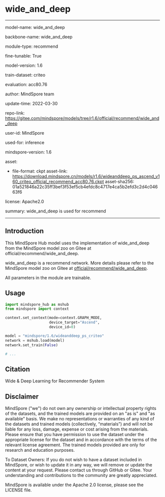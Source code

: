 # wide_and_deep

---

model-name: wide_and_deep

backbone-name: wide_and_deep

module-type: recommend

fine-tunable: True

model-version: 1.6

train-dataset: criteo

evaluation: acc80.76

author: MindSpore team

update-time: 2022-03-30

repo-link: <https://gitee.com/mindspore/models/tree/r1.6/official/recommend/wide_and_deep>

user-id: MindSpore

used-for: inference

mindspore-version: 1.6

asset:

-
    file-format: ckpt
    asset-link: <https://download.mindspore.cn/models/r1.6/wideanddeep_ps_ascend_v160_criteo_official_recommend_acc80.76.ckpt>
    asset-sha256: 01a521846a22c35ff3bef3f53ef5cb4efdc8c4717e4ca5b2efd3c2d4c04663f6

license: Apache2.0

summary: wide_and_deep is used for recommend

---

## Introduction

This MindSpore Hub model uses the implementation of wide_and_deep from the MindSpore model zoo on Gitee at official/recommend/wide_and_deep.

wide_and_deep is a recommend network. More details please refer to the MindSpore model zoo on Gitee at [official/recommend/wide_and_deep](https://gitee.com/mindspore/models/blob/r1.6/official/recommend/wide_and_deep/README.md).

All parameters in the module are trainable.

## Usage

```python
import mindspore_hub as mshub
from mindspore import context

context.set_context(mode=context.GRAPH_MODE,
                    device_target="Ascend",
                    device_id=0)

model = "mindspore/1.6/wideanddeep_ps_criteo"
network = mshub.load(model)
network.set_train(False)

# ...
```

## Citation

Wide & Deep Learning for Recommender System

## Disclaimer

MindSpore ("we") do not own any ownership or intellectual property rights of the datasets, and the trained models are provided on an "as is" and "as available" basis. We make no representations or warranties of any kind of the datasets and trained models (collectively, “materials”) and will not be liable for any loss, damage, expense or cost arising from the materials. Please ensure that you have permission to use the dataset under the appropriate license for the dataset and in accordance with the terms of the relevant license agreement. The trained models provided are only for research and education purposes.

To Dataset Owners: If you do not wish to have a dataset included in MindSpore, or wish to update it in any way, we will remove or update the content at your request. Please contact us through GitHub or Gitee. Your understanding and contributions to the community are greatly appreciated.

MindSpore is available under the Apache 2.0 license, please see the LICENSE file.
